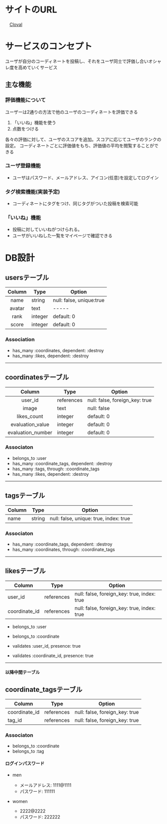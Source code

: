 
# サイトのURL
　[Cloval](cloval.xyz)

# サービスのコンセプト
ユーザが自分のコーディネートを投稿し、それをユーザ同士で評価し合いオシャレ度を高めていくサービス

## 主な機能
### 評価機能について
ユーザーは2通りの方法で他のユーザのコーディネートを評価できる
  1. 「いいね」機能を使う
  1. 点数をつける

各々の評価に対して、ユーザのスコアを追加。スコアに応じてユーザのランクの設定。
コーディネートごとに評価値をもち、評価値の平均を閲覧することができる

### ユーザ登録機能
- ユーザはパスワード、メールアドレス、アイコン(任意)を設定してログイン


### タグ検索機能(実装予定)
- コーディネートにタグをつけ、同じタグがついた投稿を検索可能

### 「いいね」機能
- 投稿に対していいねがつけられる。
- ユーザがいいねした一覧をマイページで確認できる


# DB設計

## usersテーブル

|Column|Type|Option|
|:------:|----|------|
|name|string|null: false, unique:true|
|avatar|text|-----|
|rank|integer|default: 0|
|score|integer|default: 0|

### Association
- has_many :coordinates, dependent: :destroy
- has_many :likes, dependent: :destroy

---

## coordinatesテーブル

|Column|Type|Option|
|:------:|----|------|
|user_id|references|null: false, foreign_key: true|
|image|text|null: false|
|likes_count|integer|default: 0|
|evaluation_value|integer|default: 0|
|evaluation_number|integer|default: 0|


### Associaton
- belongs_to :user
- has_many :coordinate_tags, dependent: :destroy
- has_many :tags, through: :coordinate_tags
- has_many :likes, dependent: :destroy

---

## tagsテーブル

|Column|Type|Option|
|------|----|------|
|name|string|null: false, unique: true, index: true|

### Associaton
- has_many :coordinate_tags, dependent: :destroy
- has_many :coordinates, through: :coordinate_tags


---

## likesテーブル
|Column|Type|Option|
|------|----|------|
|user_id|references|null: false, foreign_key: true, index: true|
|coordinate_id|references|null: false, foreign_key: true, index: true|

- belongs_to :user
- belongs_to :coordinate

- validates :user_id, presence: true
- validates :coordinate_id, presence: true

---
#### 以降中間テーブル

## coordinate_tagsテーブル
|Column|Type|Option|
|------|----|------|
|coordinate_id|references|null: false, foreign_key: true|
|tag_id|references|null: false, foreign_key: true|

### Associaton
- belongs_to :coordinate
- belongs_to :tag



#### ログインパスワード
- men
  - メールアドレス: 1111@1111
  - パスワード: 111111

- women
  - 2222@2222
  - パスワード: 222222